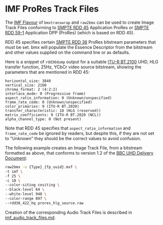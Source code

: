 # IMF ProRes Track Files

The [IMF Flavour](./imf_track_files.md) of `bmxtranswrap` and `raw2bmx` can be used to create Image Track Files conforming to [SMPTE RDD 45](https://ieeexplore.ieee.org/document/8233487) Application ProRes or [SMPTE RDD 59-1](https://ieeexplore.ieee.org/document/9999622) Application DPP (ProRes) (which is based on RDD 45).

RDD 45 specifies certain [SMPTE RDD 36](https://ieeexplore.ieee.org/document/7438722) ProRes bitstream parameters that must be set. bmx will populate the Essence Descriptor from the bitstream and other values supplied on the command line or as defaults.

Here is a snippet of `rdd36dump` output for a suitable [ITU-R BT.2100](https://www.itu.int/rec/R-REC-BT.2100) UHD, HLG transfer function, 25Hz, YCbCr video source bitstream, showing the parameters that are mentioned in RDD 45:

```text
horizontal_size: 3840
vertical_size: 2160
chroma_format: 2 (4:2:2)
interlace_mode: 0 (Progressive frame)
aspect_ratio_information: 0 (Unknown/unspecified)
frame_rate_code: 0 (Unknown/unspecified)
color_primaries: 9 (ITU-R BT.2020)
transfer_characteristic: 18 (HLG (reserved))
matrix_coefficients: 9 (ITU-R BT.2020 (NCL))
alpha_channel_type: 0 (Not present)
```

Note that RDD 45 specifies that `aspect_ratio_information` and `frame_rate_code` be ignored by readers, but despite this, if they are not set to "Unknown" they should be the correct values to avoid confusion.

The following example creates an Image Track File, from a bitstream formatted as above, that conforms to version 1.2 of the [BBC UHD Delivery Document](https://www.dropbox.com/s/tkvwxksgy3izpca/TechnicalDeliveryStandardsBBCUHDiPlayerSupplement.pdf?dl=0):

```bash
raw2bmx -o {Type}_{fp_uuid}.mxf \
-t imf \
-f 25 \
-c 10 \
--color-siting cositing \
--black-level 64 \
--white-level 940 \
--color-range 897 \
--rdd36_422_hq prores_hlg_source.raw
```

Creation of the corresponding Audio Track Files is described in [imf_audio_track_files.md](./imf_audio_track_files.md).
